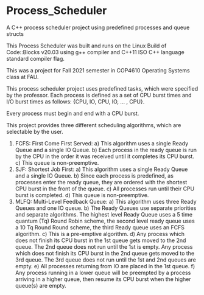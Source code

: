 # Process_Scheduler
A C++ process scheduler project using predefined processes and queue structs 

This Process Scheduler was built and runs on the Linux Build of Code::Blocks v20.03 using g++ compiler and 
C++11 ISO C++ language standard compiler flag.

This was a project for Fall 2021 semester in COP4610 Operating Systems class at FAU.

This process scheduler project uses predefined tasks, which were specified by the professor. Each process
is defined as a set of CPU burst times and I/O burst times as follows: {CPU, IO, CPU, IO, ... , CPU}. 

Every process must begin and end with a CPU burst.

This project provides three different scheduling algorithms, which are selectable by the user.
1) FCFS: First Come First Served: 
    a) This algorithm uses a single Ready Queue and a single IO Queue.
    b) Each process in the ready queue is run by the CPU in the order it was received until it completes 
        its CPU burst. 
    c) This queue is non-preemptive.
2) SJF: Shortest Job First: 
    a) This algorithm uses a single Ready Queue and a single IO Queue.
    b) Since each process is predefined, as processes enter the ready queue, they are ordered with the 
        shortest CPU burst in the front of the queue. 
    c) All processes run until their CPU burst is completed.
    d) This queue is non-preemptive.
3) MLFQ: Multi-Level Feedback Queue:
    a) This algorithm uses three Ready Queues and one IO queue.
    b) The Ready Queues use separate priorities and separate algorithms. The highest level Ready Queue uses
        a 5 time quantum (Tq) Round Robin scheme, the second level ready queue uses a 10 Tq Round Round scheme, 
        the third Ready queue uses an FCFS algorithm. 
    c) This is a pre-emptive algorithm.
    d) Any process which does not finish its CPU burst in the 1st queue gets moved to the 2nd queue. The 2nd queue
        does not run until the 1st is empty. Any process which does not finish its CPU burst in the 2nd queue gets
        moved to the 3rd queue. The 3rd queue does not run until the 1st and 2nd queues are empty.
    e) All processes returning from IO are placed in the 1st queue.
    f) Any process running in a lower queue will be preempted by a process arriving in a higher queue, then resume
        its CPU burst when the higher queue(s) are empty.
    
